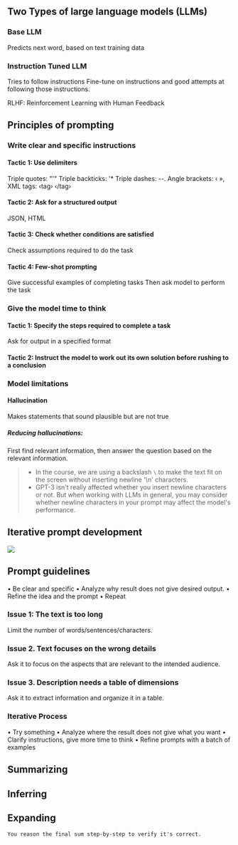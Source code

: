 ## Two Types of large language models (LLMs)
### Base LLM
Predicts next word, based on text training data

### Instruction Tuned LLM
Tries to follow instructions
Fine-tune on instructions and good attempts at following those instructions.

RLHF: Reinforcement Learning with Human Feedback

## Principles of prompting
### Write clear and specific instructions
#### Tactic 1: Use delimiters
Triple quotes: "'"
Triple backticks: '*
Triple dashes: --.
Angle brackets: ‹ »,
XML tags: ‹tag› ‹/tag›
#### Tactic 2: Ask for a structured output
JSON, HTML
#### Tactic 3: Check whether conditions are satisfied
Check assumptions required to do the task
#### Tactic 4: Few-shot prompting
Give successful examples of completing tasks
Then ask model to perform the task

### Give the model time to think
#### Tactic 1: Specify the steps required to complete a task
Ask for output in a specified format
#### Tactic 2: Instruct the model to work out its own solution before rushing to a conclusion

### Model limitations
#### Hallucination
Makes statements that sound plausible but are not true
##### Reducing hallucinations:
First find relevant information, then answer the question based on the relevant information.

> -   In the course, we are using a backslash `\` to make the text fit on the screen without inserting newline '\n' characters.
> - GPT-3 isn't really affected whether you insert newline characters or not. But when working with LLMs in general, you may consider whether newline characters in your prompt may affect the model's performance.

## Iterative prompt development
![](https://i.imgur.com/DKfjr6Y.png)

## Prompt guidelines
• Be clear and specific
• Analyze why result does not give desired output.
• Refine the idea and the prompt
• Repeat

### Issue 1: The text is too long
Limit the number of words/sentences/characters.
### Issue 2. Text focuses on the wrong details
Ask it to focus on the aspects that are relevant to the intended audience.
### Issue 3. Description needs a table of dimensions
Ask it to extract information and organize it in a table.

### Iterative Process
• Try something
• Analyze where the result does not give what you want
• Clarify instructions, give more time to think
• Refine prompts with a batch of examples

## Summarizing

## Inferring

## Expanding

`You reason the final sum step-by-step to verify it's correct.`